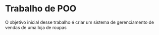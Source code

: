 # Trabalho de POO
 O objetivo inicial desse trabalho é criar um sistema de gerenciamento de vendas de uma loja de roupas
